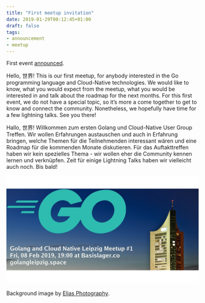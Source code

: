 ```yaml
---
title: "First meetup invitation"
date: 2019-01-29T00:12:45+01:00
draft: false
tags:
- announcement
- meetup
---
```


First event [announced](https://www.meetup.com/Leipzig-Golang/events/258372375/).

Hello, 世界! This is our first meetup, for anybody interested in the Go
programming language and Cloud-Native technologies. We would like to know, what
you would expect from the meetup, what you would be interested in and talk
about the roadmap for the next months. For this first event, we do not have a
special topic, so it’s more a come together to get to know and connect the
community. Nonetheless, we hopefully have time for a few lightning talks. See
you there!

Hallo, 世界! Willkommen zum ersten Golang und Cloud-Native User Group Treffen.
Wir wollen Erfahrungen austauschen und auch in Erfahrung bringen, welche Themen
für die Teilnehmenden interessant wären und eine Roadmap für die kommenden
Monate diskutieren. Für das Auftakttreffen haben wir kein spezielles Thema -
wir wollen eher die Community kennen lernen und verknüpfen. Zeit für einige
Lightning Talks haben wir vielleicht auch noch. Bis bald!

![](/images/event-1-meetup.jpg)

Background image by [Elias Photography](https://www.instagram.com/elias_photography).

